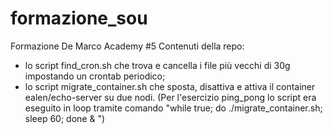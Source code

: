 # formazione_sou
Formazione De Marco Academy #5
Contenuti della repo:
- lo script find_cron.sh che trova e cancella i file più vecchi di 30g impostando un crontab periodico;
- lo script migrate_container.sh che sposta, disattiva e attiva il container ealen/echo-server su due nodi.
  (Per l'esercizio ping_pong lo script era eseguito in loop tramite comando "while true; do ./migrate_container.sh; sleep 60; done &
")
